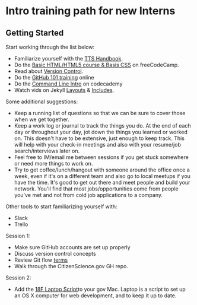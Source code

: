 # Intro training path for new Interns

## Getting Started
Start working through the list below:
* Familiarize yourself with the [TTS Handbook](https://handbook.18f.gov/).
* Do the [Basic HTML/HTML5 course & Basis CSS](https://www.freecodecamp.org/) on freeCodeCamp.
* Read about [Version Control](https://www.atlassian.com/git/tutorials/what-is-version-control).
* Do the [GitHub 101 training](https://services.github.com/on-demand/) online
* Do the [Command Line Intro](https://www.codecademy.com/learn/learn-the-command-line) on codecademy
* Watch vids on Jekyll [Layouts](https://www.youtube.com/watch?v=bDQsGdCWv4I&list=PLLAZ4kZ9dFpOPV5C5Ay0pHaa0RJFhcmcB&index=12) & [Includes](https://www.youtube.com/watch?v=HfcJeRby2a8&list=PLLAZ4kZ9dFpOPV5C5Ay0pHaa0RJFhcmcB&index=14).

Some additional suggestions:  
* Keep a running list of questions so that we can be sure to cover those when we get together.
* Keep a work log or journal to track the things you do. At the end of each day or throughout your day, jot down the things you learned or worked on. This doesn't have to be extensive, just enough to keep track. This will help with your check-in meetings and also with your resume/job search/interviews later on.
* Feel free to IM/email me between sessions if you get stuck somewhere or need more things to work on. 
* Try to get coffee/lunch/hangout with someone around the office once a week, even if it's on a different team and also go to local meetups if you have the time. It's good to get out there and meet people and build your network. You'll find that most jobs/opportunities come from people you've met and not from cold job applications to a company.

Other tools to start familiarizing yourself with:
* Slack
* Trello




Session 1:
* Make sure GitHub accounts are set up properly
* Discuss version control concepts
* Review Git flow [terms](https://github.com/mozillascience/friendly-github/blob/master/assets/glossary.md)
* Walk through the CitizenScience.gov GH repo.

Session 2:
* Add the [18F Laptop Script](https://github.com/18F/laptop)to your gov Mac. Laptop is a script to set up an OS X computer for web development, and to keep it up to date.